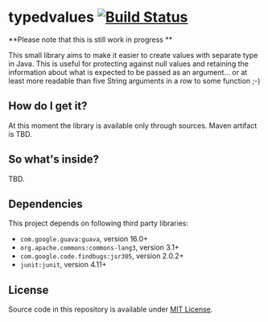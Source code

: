# typedvalues [![Build Status](https://travis-ci.org/tguzik/typedvalues.png?branch=master)](https://travis-ci.org/tguzik/typedvalues)

**Please note that this is still work in progress **

This small library aims to make it easier to create values with separate type in Java. This is useful for protecting
against null values and retaining the information about what is expected to be passed as an argument... or at least
more readable than five String arguments in a row to some function ;-)

## How do I get it?

At this moment the library is available only through sources. Maven artifact is TBD.


## So what's inside?

TBD.

## Dependencies

This project depends on following third party libraries:

* `com.google.guava:guava`, version 16.0+
* `org.apache.commons:commons-lang3`, version 3.1+
* `com.google.code.findbugs:jsr305`, version 2.0.2+
* `junit:junit`, version 4.11+


## License

Source code in this repository is available under [MIT License](LICENSE).
 